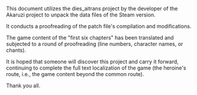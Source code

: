 This document utilizes the dies_aitrans project by the developer of the Akaruzi project to unpack the data files of the Steam version. 

It conducts a proofreading of the patch file's compilation and modifications. 

The game content of the "first six chapters" has been translated and subjected to a round of proofreading (line numbers, character names, or chants). 

It is hoped that someone will discover this project and carry it forward, continuing to complete the full text localization of the game (the heroine's route, i.e., the game content beyond the common route). 

Thank you all.

